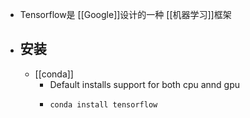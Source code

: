 - Tensorflow是 [[Google]]设计的一种 [[机器学习]]框架
- ## 安装
	- [[conda]]
		- Default installs support for both cpu annd gpu
		- ```bash
		  conda install tensorflow
		  ```